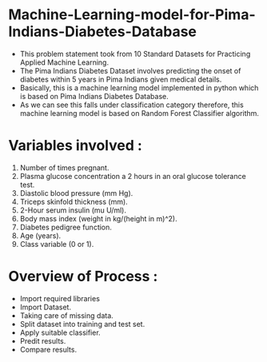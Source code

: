 # Machine-Learning-model-for-Pima-Indians-Diabetes-Database

- This problem statement took from 10 Standard Datasets for Practicing Applied Machine Learning.
- The Pima Indians Diabetes Dataset involves predicting the onset of diabetes within 5 years in Pima Indians given medical details.
- Basically, this is a machine learning model implemented in python which is based on Pima Indians Diabetes Database.
- As we can see this falls under classification category therefore, this machine learning model is based on Random Forest Classifier 
algorithm.

# Variables involved :

1. Number of times pregnant.
2. Plasma glucose concentration a 2 hours in an oral glucose tolerance test.
3. Diastolic blood pressure (mm Hg).
4. Triceps skinfold thickness (mm).
5. 2-Hour serum insulin (mu U/ml).
6. Body mass index (weight in kg/(height in m)^2).
7. Diabetes pedigree function.
8. Age (years).
9. Class variable (0 or 1).

# Overview of Process :

- Import required libraries
- Import Dataset.
- Taking care of missing data.
- Split dataset into training and test set.
- Apply suitable classifier.
- Predit results.
- Compare results.

